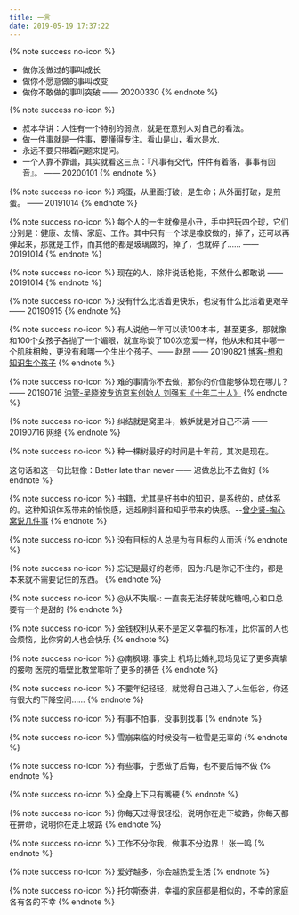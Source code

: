 ```yaml
---
title: 一言
date: 2019-05-19 17:37:22
---
```


{% note success no-icon %}
- 做你没做过的事叫成长
- 做你不愿意做的事叫改变
- 做你不敢做的事叫突破
—— 20200330
{% endnote %}

{% note success no-icon %}
- 叔本华讲：人性有一个特别的弱点，就是在意别人对自己的看法。  
- 做一件事就是一件事，要懂得专注。看山是山，看水是水.
- 永远不要只带着问题来提问。
- 一个人靠不靠谱，其实就看这三点：『凡事有交代，件件有着落，事事有回音』。
—— 20200101
{% endnote %}

{% note success no-icon %}
鸡蛋，从里面打破，是生命；从外面打破，是煎蛋。   —— 20191014
{% endnote %}

{% note success no-icon %}
每个人的一生就像是小丑，手中把玩四个球，它们分别是：健康、友情、家庭、工作。其中只有一个球是橡胶做的，掉了，还可以再弹起来，那就是工作，而其他的都是玻璃做的，掉了，也就碎了……  —— 20191014
{% endnote %}

{% note success no-icon %}
现在的人，除非说话枪毙，不然什么都敢说 —— 20191014
{% endnote %}

{% note success no-icon %}
没有什么比活着更快乐，也没有什么比活着更艰辛 —— 20190915
{% endnote %}

{% note success no-icon %}
有人说他一年可以读100本书，甚至更多，那就像和100个女孩子各抛了一个媚眼，就宣称谈了100次恋爱一样，他从未和其中哪一个肌肤相触，更没有和哪一个生出个孩子。—— 赵昂 —— 20190821 [博客-想和知识生个孩子](https://hoxis.github.io/woyaohezhishishenggehaizi.html)
{% endnote %}

{% note success no-icon %}
难的事情你不去做，那你的价值能够体现在哪儿？—— 20190716 [油管-吴晓波专访京东创始人 刘强东《十年二十人》](https://www.youtube.com/watch?v=HdF5pXeMjxg)
{% endnote %}

{% note success no-icon %}
纠结就是窝里斗，嫉妒就是对自己不满 —— 20190716 网络
{% endnote %}

{% note success no-icon %}
种一棵树最好的时间是十年前，其次是现在。

这句话和这一句比较像：Better late than never —— 迟做总比不去做好
{% endnote %}

{% note success no-icon %}
书籍，尤其是好书中的知识，是系统的，成体系的。这种知识体系带来的愉悦感，远超刷抖音和知乎带来的快感。--[曾少贤-掏心窝说几件事](https://mp.weixin.qq.com/s?__biz=MzI1MzUzNTc0NQ==&mid=2247489210&idx=1&sn=c5e67b4b972eb1711d1941ddef990531&chksm=e9d3a5d4dea42cc2b69a0282ee06b777e60b59cea7ff00088308a35f554e85f3340c32a82bb5&mpshare=1&scene=1&srcid=#rd)
{% endnote %}

{% note success no-icon %}
没有目标的人总是为有目标的人而活
{% endnote %}

{% note success no-icon %}
忘记是最好的老师，因为:凡是你记不住的，都是本来就不需要记住的东西。
{% endnote %}

{% note success no-icon %}
@从不失眠-: 一直丧无法好转就吃糖吧,心和口总要有一个是甜的
{% endnote %}

{% note success no-icon %}
金钱权利从来不是定义幸福的标准，比你富的人也会烦恼，比你穷的人也会快乐
{% endnote %}

{% note success no-icon %}
@南枫翊: 事实上  机场比婚礼现场见证了更多真挚的接吻  医院的墙壁比教堂聆听了更多的祷告
{% endnote %}

{% note success no-icon %}
不要年纪轻轻，就觉得自己进入了人生低谷，你还有很大的下降空间……
{% endnote %}

{% note success no-icon %}
有事不怕事，没事别找事
{% endnote %}

{% note success no-icon %}
雪崩来临的时候没有一粒雪是无辜的
{% endnote %}

{% note success no-icon %}
有些事，宁愿做了后悔，也不要后悔不做
{% endnote %}

{% note success no-icon %}
全身上下只有嘴硬
{% endnote %}

{% note success no-icon %}
你每天过得很轻松，说明你在走下坡路，你每天都在拼命，说明你在走上坡路
{% endnote %}

{% note success no-icon %}
工作不分你我，做事不分边界！   张一鸣
{% endnote %}

{% note success no-icon %}
爱好越多，你会越热爱生活
{% endnote %}

{% note success no-icon %}
托尔斯泰讲，幸福的家庭都是相似的，不幸的家庭各有各的不幸
{% endnote %}
